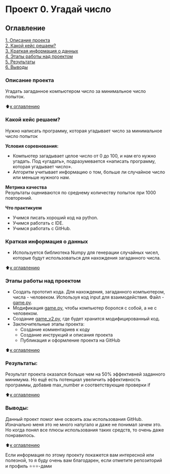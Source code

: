 # Проект 0. Угадай число

## Оглавление  
[1. Описание проекта](#описание-проекта)  
[2. Какой кейс решаем?](#Какой-кейс-решаем)  
[3. Краткая информация о данных](#Краткая-информация-о-данных)  
[4. Этапы работы над проектом](#Этапы-работы-над-проектом)  
[5. Результаты](#результаты)    
[6. Выводы](#Выводы) 

### Описание проекта    
Угадать загаданное компьютером число за минимальное число попыток.

:arrow_up:[к оглавлению](#оглавление)


### Какой кейс решаем?    
Нужно написать программу, которая угадывает число за минимальное число попыток

**Условия соревнования:**  
- Компьютер загадывает целое число от 0 до 100, и нам его нужно угадать. Под «угадать», подразумевается «написать программу, которая угадывает число».
- Алгоритм учитывает информацию о том, больше ли случайное число или меньше нужного нам.

**Метрика качества**     
Результаты оцениваются по среднему количеству попыток при 1000 повторений.

**Что практикуем**     
* Учимся писать хороший код на python.
* Учимся работать с IDE.
* Учимся работать с GitHub.


### Краткая информация о данных
* Используется библиотека Numpy для генерации случайных чисел,<br>
  которые будут использоваться для нахождения загаданного числа.
  
:arrow_up:[к оглавлению](#оглавление)


### Этапы работы над проектом  
* Создать прототип кода. Для нахождения, загаданного компьютером, числа - человеком. Используя код input для взаимодействия. Файл - [game.py](/project_0/game.py).
* Модификация [game.py](/project_0/game.py), чтобы компьютер боролся с собой, а не с человеком.
* Создание [game_v2.py](/project_0/game_v2.py), где будет хранится модифицированный код.
* Заключительные этапы проекта:
  * Создание комментариев к коду
  * Создание инструкций и описания проекта
  * Публикация и оформление проекта на GitHub

:arrow_up:[к оглавлению](#оглавление)


### Результаты:  
Результат проекта оказался больше чем на 50% эффективней заданного минимума. Но ещё есть потенциал увеличить эффективность программы, добавив max_number и соответствующие проверки if

:arrow_up:[к оглавлению](#оглавление)


### Выводы:  
Данный проект помог мне освоить азы использования GitHub. Изначально меня это не много напугало и даже не понимал зачем это. Но когда понял все плюсы использования таких средств, то очень даже понравилось.

:arrow_up:[к оглавлению](#оглавление)


Если информация по этому проекту покажется вам интересной или полезной, то я буду очень вам благодарен, если отметите репозиторий и профиль ⭐️⭐️⭐️-дами